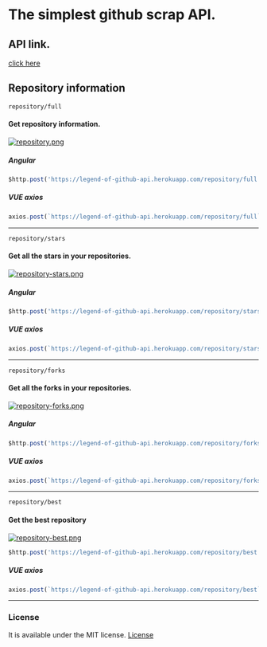 # The simplest github scrap API.

## API link.
[click here](https://legend-of-github-api.herokuapp.com/)

## Repository information



```repository/full```
#### Get repository information. 
[![repository.png](https://s1.postimg.org/8bcyuqz2yn/api1.png)](https://postimg.org/image/7tmx65xpdn/)

##### Angular
``` JavaScript
$http.post('https://legend-of-github-api.herokuapp.com/repository/full', { username: 'username' } )
```
##### VUE axios
``` JavaScript
axios.post(`https://legend-of-github-api.herokuapp.com/repository/full`, { username: 'username' })
```

<hr>

```repository/stars```
#### Get all the stars in your repositories. 

[![repository-stars.png](https://s1.postimg.org/7gwsxsxhgf/api2.png)](https://postimg.org/image/3c17lp0bdn/)

##### Angular
``` JavaScript
$http.post('https://legend-of-github-api.herokuapp.com/repository/stars', { username: 'username' } )
```
##### VUE axios
``` JavaScript
axios.post(`https://legend-of-github-api.herokuapp.com/repository/stars`, { username: 'username' })
```
<hr>

```repository/forks```
#### Get all the forks in your repositories. 
[![repository-forks.png](https://s1.postimg.org/93se84bacv/api3.png)](https://postimg.org/image/7x92zimdrf/)

##### Angular
``` JavaScript
$http.post('https://legend-of-github-api.herokuapp.com/repository/forks', { username: 'username' } )
```
##### VUE axios
``` JavaScript
axios.post(`https://legend-of-github-api.herokuapp.com/repository/forks`, { username: 'username' })
```

<hr>

```repository/best```
#### Get the best repository
[![repository-best.png](https://s1.postimg.org/7ayf4j33r3/api4.png)](https://postimg.org/image/5flubwqo57/)
``` JavaScript
$http.post('https://legend-of-github-api.herokuapp.com/repository/best', { username: 'username' } )
```
##### VUE axios
``` JavaScript
axios.post(`https://legend-of-github-api.herokuapp.com/repository/best`, { username: 'username' })
```

<hr>












### License

It is available under the MIT license.
[License](https://opensource.org/licenses/mit-license.php)
